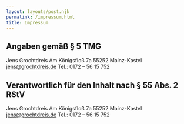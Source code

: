 ```yaml
---
layout: layouts/post.njk
permalink: /impressum.html
title: Impressum
---
```


## Angaben gemäß § 5 TMG

Jens Grochtdreis
Am Königsfloß 7a
55252 Mainz-Kastel
jens@grochtdreis.de
Tel.: 0172 – 56 15 752

## Verantwortlich für den Inhalt nach § 55 Abs. 2 RStV

Jens Grochtdreis
Am Königsfloß 7a
55252 Mainz-Kastel
jens@grochtdreis.de
Tel.: 0172 – 56 15 752
